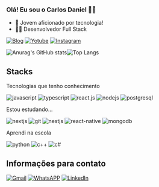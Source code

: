 ### Olá! Eu sou o Carlos Daniel 👋🏼

- 🌱 Jovem aficionado por tecnologia!
- 👨‍💻 Desenvolvedor Full Stack

[![Blog](https://img.shields.io/badge/website-000000?style=for-the-badge&logo=About.me&logoColor=white)](https://carlosdanielroiz.vercel.app/)
[![Yotube](https://img.shields.io/badge/YouTube-FF0000?style=for-the-badge&logo=youtube&logoColor=white)](https://www.youtube.com/channel/UCCqb2Wir4FZ88qkD1j4ju9g)
[![Instagram](https://img.shields.io/badge/Instagram-E4405F?style=for-the-badge&logo=instagram&logoColor=white)](https://www.instagram.com/carlosdanielrdgs/)

![Anurag's GitHub stats](https://github-readme-stats.vercel.app/api?username=NielRodrigues&show_icons=true&theme=radical)![Top Langs](https://github-readme-stats.vercel.app/api/top-langs/?username=NielRodrigues&layout=compact&theme=radical)

## Stacks 

Tecnologias que tenho conhecimento
<div style="">
  <img alt="javascript" src="https://img.shields.io/badge/JavaScript-F7DF1E?style=for-the-badge&logo=javascript&logoColor=black" />
  <img alt="typescript" src="https://img.shields.io/badge/TypeScript-007ACC?style=for-the-badge&logo=typescript&logoColor=white" />
  <img alt="react.js" src="https://img.shields.io/badge/React-20232A?style=for-the-badge&logo=react&logoColor=61DAFB" />
  <img alt="nodejs" src="https://img.shields.io/badge/Node.js-43853D?style=for-the-badge&logo=node.js&logoColor=white" />
  <img alt="postgresql" src="https://img.shields.io/badge/postgres-%23316192.svg?style=for-the-badge&logo=postgresql&logoColor=white" />
</div>


Estou estudando...
<div style="">
  <img alt="nextjs" src="https://img.shields.io/badge/Next-black?style=for-the-badge&logo=next.js&logoColor=white" />
  <img alt="git" src="https://img.shields.io/badge/git-%23F05033.svg?style=for-the-badge&logo=git&logoColor=white" />
  <img alt="nestjs" src="https://img.shields.io/badge/nestjs-%23E0234E.svg?style=for-the-badge&logo=nestjs&logoColor=white" />
  <img alt="react-native" src="https://img.shields.io/badge/react_native-%2320232a.svg?style=for-the-badge&logo=react&logoColor=%2361DAFB" />
  <img alt="mongodb" src="https://img.shields.io/badge/MongoDB-%234ea94b.svg?style=for-the-badge&logo=mongodb&logoColor=white" />
</div>


Aprendi na escola
<div style="">
  <img alt="python" src="https://img.shields.io/badge/python-3670A0?style=for-the-badge&logo=python&logoColor=ffdd54" />
  <img alt="c++" src="https://img.shields.io/badge/c++-%2300599C.svg?style=for-the-badge&logo=c%2B%2B&logoColor=white" />
  <img alt="c#" src="https://img.shields.io/badge/c%23-%23239120.svg?style=for-the-badge&logo=csharp&logoColor=white" />
</div>

## Informações para contato

[![Gmail](https://img.shields.io/badge/Gmail-D14836?style=for-the-badge&logo=gmail&logoColor=white)](mailto:carlosdaniellr.dev@gmail.com)
[![WhatsAPP](https://img.shields.io/badge/WhatsApp-25D366?style=for-the-badge&logo=whatsapp&logoColor=white)](https://wa.me/+5538999603639)
[![LinkedIn](https://img.shields.io/badge/linkedin-%230077B5.svg?style=for-the-badge&logo=linkedin&logoColor=white)](https://www.linkedin.com/in/carlos-daniel-lopes-rodrigues/)
